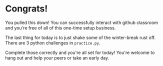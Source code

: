 # Congrats!

 You pulled this down! You can successfully interact with github classroom and you're free of all of this one-time setup business.  

 The last thing for today is to just shake some of the winter-break rust off.  There are 3 python challenges in `practice.py`.  
 
 Complete those correctly and you're all set for today!  You're welcome to hang out and help your peers or take an early day.
